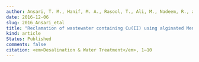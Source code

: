 ```yaml
---
author: Ansari, T. M., Hanif, M. A., Rasool, T., Ali, M., Nadeem, R., and <b>Yaseen, M.</b>
date: 2016-12-06
slug: 2016_Ansari_etal
title: "Reclamation of wastewater containing Cu(II) using alginated Mentha spicata biomass"
kind: article
Status: Published
comments: false
citation: <em>Desalination & Water Treatment</em>, 1–10
---
```

